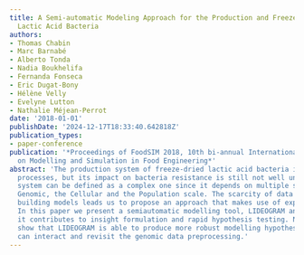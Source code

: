 ```yaml
---
title: A Semi-automatic Modeling Approach for the Production and Freeze-drying of
  Lactic Acid Bacteria
authors:
- Thomas Chabin
- Marc Barnabé
- Alberto Tonda
- Nadia Boukhelifa
- Fernanda Fonseca
- Eric Dugat-Bony
- Hélène Velly
- Evelyne Lutton
- Nathalie Méjean-Perrot
date: '2018-01-01'
publishDate: '2024-12-17T18:33:40.642818Z'
publication_types:
- paper-conference
publication: '*Proceedings of FoodSIM 2018, 10th bi-annual International Conference
  on Modelling and Simulation in Food Engineering*'
abstract: 'The production system of freeze-dried lactic acid bacteria involves several
  processes, but its impact on bacteria resistance is still not well understood. This
  system can be defined as a complex one since it depends on multiple scales: the
  Genomic, the Cellular and the Population scale. The scarcity of data available for
  building models leads us to propose an approach that makes use of expert knowledge.
  In this paper we present a semiautomatic modelling tool, LIDEOGRAM and discuss how
  it contributes to insight formulation and rapid hypothesis testing. New results
  show that LIDEOGRAM is able to produce more robust modelling hypotheses when experts
  can interact and revisit the genomic data preprocessing.'
---
```

